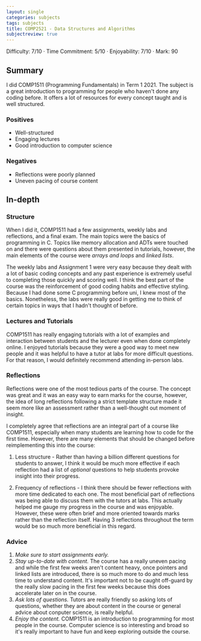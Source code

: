 ```yaml
---
layout: single
categories: subjects
tags: subjects
title: COMP2521 - Data Structures and Algorithms
subjectreview: true
---
```


Difficulty: 7/10 · Time Commitment: 5/10 · Enjoyability: 7/10 · Mark: 90

## Summary

I did COMP1511 (Programming Fundamentals) in Term 1 2021. The subject is a great introduction to programming for people who haven't done any coding before. It offers a lot of resources for every concept taught and is well structured.

### Positives

- Well-structured
- Engaging lectures
- Good introduction to computer science

### Negatives

- Reflections were poorly planned
- Uneven pacing of course content

## In-depth

### Structure

When I did it, COMP1511 had a few assignments, weekly labs and reflections, and a final exam. The main topics were the basics of programming in C. Topics like memory allocation and ADTs were touched on and there were questions about them presented in tutorials, however, the main elements of the course were *arrays and loops* and *linked lists*.

The weekly labs and Assignment 1 were very easy because they dealt with a lot of basic coding concepts and any past experience is extremely useful to completing those quickly and scoring well. I think the best part of the course was the reinforcement of good coding habits and effective styling. Because I had done some C programming before uni, I knew most of the basics. Nonetheless, the labs were really good in getting me to think of certain topics in ways that I hadn't thought of before.

### Lectures and Tutorials

COMP1511 has really engaging tutorials with a lot of examples and interaction between students and the lecturer even when done completely online. I enjoyed tutorials because they were a good way to meet new people and it was helpful to have a tutor at labs for more difficult questions. For that reason, I would definitely recommend attending in-person labs.

### Reflections

Reflections were one of the most tedious parts of the course. The concept was great and it was an easy way to earn marks for the course, however, the idea of long reflections following a strict template structure made it seem more like an assessment rather than a well-thought out moment of insight.

I completely agree that reflections are an integral part of a course like COMP1511, especially when many students are learning how to code for the first time. However, there are many elements that should be changed before reimplementing this into the course:

1. Less structure - Rather than having a billion different questions for students to answer, I think it would be much more effective if each reflection had a list of *optional* questions to help students provoke insight into their progress.

2. Frequency of reflections - I think there should be fewer reflections with more time dedicated to each one. The most beneficial part of reflections was being able to discuss them with the tutors at labs. This actually helped me gauge my progress in the course and was enjoyable. However, these were often brief and more oriented towards marks rather than the reflection itself. Having 3 reflections throughout the term would be so much more beneficial in this regard.

### Advice

1. *Make sure to start assignments early.*
2. *Stay up-to-date with content.* The course has a really uneven pacing and while the first few weeks aren't content heavy, once pointers and linked lists are introduced, there is so much more to do and much less time to understand content. It's important not to be caught off-guard by the really slow pacing in the first few weeks because this does accelerate later on in the course.
3. *Ask lots of questions.* Tutors are really friendly so asking lots of questions, whether they are about content in the course or general advice about conputer science, is really helpful.
4. *Enjoy the content.* COMP1511 is an introduction to programming for most people in the course. Computer science is so interesting and broad so it's really important to have fun and keep exploring outside the course.

